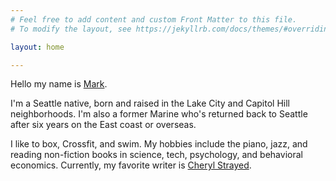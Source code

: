 ```yaml
---
# Feel free to add content and custom Front Matter to this file.
# To modify the layout, see https://jekyllrb.com/docs/themes/#overriding-theme-defaults

layout: home

---
```


Hello my name is [Mark](mailto:markabonicillo@gmail.com). 

I'm a Seattle native, born and raised in the Lake City and Capitol Hill neighborhoods. I'm also a former Marine who's returned back to Seattle after six years on the East coast or overseas. 

I like to box, Crossfit, and swim. 
My hobbies include the piano, jazz, and reading non-fiction books in science, tech, psychology, and behavioral economics. 
Currently, my favorite writer is [Cheryl Strayed](http://www.cherylstrayed.com/tiny_beautiful_things_114549.htm).
